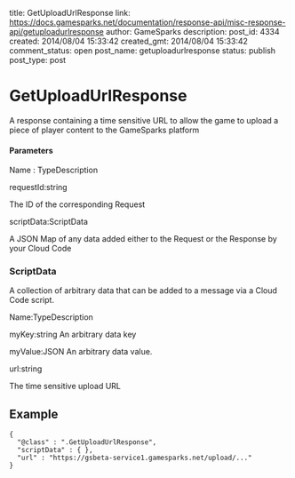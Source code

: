 title: GetUploadUrlResponse
link: https://docs.gamesparks.net/documentation/response-api/misc-response-api/getuploadurlresponse
author: GameSparks
description: 
post_id: 4334
created: 2014/08/04 15:33:42
created_gmt: 2014/08/04 15:33:42
comment_status: open
post_name: getuploadurlresponse
status: publish
post_type: post

<!--A response containing a time sensitive URL to allow the game to upload a piece of player content to the GameSparks platform -->

# GetUploadUrlResponse

A response containing a time sensitive URL to allow the game to upload a piece of player content to the GameSparks platform

#### Parameters

Name : TypeDescription

requestId:string

The ID of the corresponding Request

scriptData:ScriptData

A JSON Map of any data added either to the Request or the Response by your Cloud Code

### ScriptData

A collection of arbitrary data that can be added to a message via a Cloud Code script.

Name:TypeDescription

myKey:string
An arbitrary data key

myValue:JSON
An arbitrary data value.

url:string

The time sensitive upload URL

  


## Example
    
    
    {
      "@class" : ".GetUploadUrlResponse",
      "scriptData" : { },
      "url" : "https://gsbeta-service1.gamesparks.net/upload/..."
    }